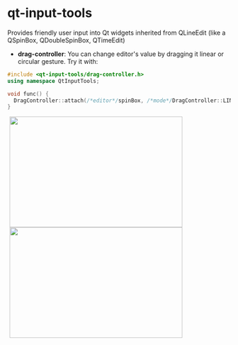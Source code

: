 # qt-input-tools
Provides friendly user input into Qt widgets inherited from QLineEdit (like a QSpinBox, QDoubleSpinBox, QTimeEdit)
* <b>drag-controller</b>: You can change editor's value by dragging it linear or circular gesture.
Try it with:
``` c++
#include <qt-input-tools/drag-controller.h>
using namespace QtInputTools;

void func() {
  DragController::attach(/*editor*/spinBox, /*mode*/DragController::LINEAR, /*sensitivity*/0.5);
}
```
<div>
<span>
<img src="https://raw.github.com/twister9893/qt-input-tools/master/example/screenshot-1.png" width="390" height="250" hspace="5"/>
</span>
<span>
<img src="https://raw.github.com/twister9893/qt-input-tools/master/example/screenshot-2.png" width="390" height="250" hspace="5"/>
</span>
</div>
